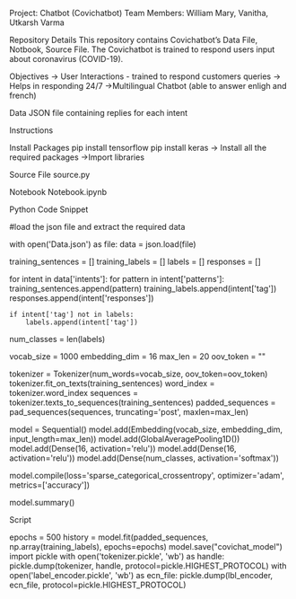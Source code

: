 Project: Chatbot (Covichatbot)
Team Members: William Mary, Vanitha, Utkarsh Varma

Repository Details
This repository contains Covichatbot’s Data File, Notbook, Source File. The Covichatbot is trained to respond users input about coronavirus (COVID-19).

Objectives
-> User Interactions - trained to respond customers queries
-> Helps in responding 24/7
->Multilingual Chatbot (able to answer enligh and french)

Data
JSON file containing replies for each intent

Instructions

Install Packages
 pip install tensorflow
 pip install keras
 -> Install all the required packages
 ->Import libraries


Source File
source.py

Notebook
Notebook.ipynb


Python Code Snippet

#load the json file and extract the required data

with open('Data.json') as file:
    data = json.load(file)
    
training_sentences = []
training_labels = []
labels = []
responses = []


for intent in data['intents']:
    for pattern in intent['patterns']:
        training_sentences.append(pattern)
        training_labels.append(intent['tag'])
    responses.append(intent['responses'])
    
    if intent['tag'] not in labels:
        labels.append(intent['tag'])
        
num_classes = len(labels)

vocab_size = 1000
embedding_dim = 16
max_len = 20
oov_token = "<OOV>"

tokenizer = Tokenizer(num_words=vocab_size, oov_token=oov_token)
tokenizer.fit_on_texts(training_sentences)
word_index = tokenizer.word_index
sequences = tokenizer.texts_to_sequences(training_sentences)
padded_sequences = pad_sequences(sequences, truncating='post', maxlen=max_len)
  
model = Sequential()
model.add(Embedding(vocab_size, embedding_dim, input_length=max_len))
model.add(GlobalAveragePooling1D())
model.add(Dense(16, activation='relu'))
model.add(Dense(16, activation='relu'))
model.add(Dense(num_classes, activation='softmax'))

model.compile(loss='sparse_categorical_crossentropy', 
              optimizer='adam', metrics=['accuracy'])

model.summary()
 
  
Script
  
epochs = 500
history = model.fit(padded_sequences, np.array(training_labels), epochs=epochs)
  model.save("covichat_model")
import pickle
with open('tokenizer.pickle', 'wb') as handle:
    pickle.dump(tokenizer, handle, protocol=pickle.HIGHEST_PROTOCOL)
  with open('label_encoder.pickle', 'wb') as ecn_file:
    pickle.dump(lbl_encoder, ecn_file, protocol=pickle.HIGHEST_PROTOCOL)
  
